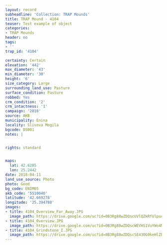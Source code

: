 ```yaml
---
layout: record
subheadline: 'Collection: TRAP Mounds'
title: TRAP Mound - 4104
teaser: Test example of object
categories:
- TRAP Mounds
header: no
tags:
- ''
trap_id: '4104'

certainty: Certain
elevation: '442'
max_diameter: '43'
min_diameter: '30'
height: '6'
size_category: Large
surrounding_land_use: Pasture
surface_condition: Pasture
robbed: Yes
crm_condition: '2'
crm_intactness: '1'
campaign: '2010'
source: AKB
municipality: Enina
locality: Slivova Mogila
bgcode: DS001
notes: |


rights: standard


maps:
  lat: 42.6285
  lon: 25.2442
date: 2018-04-11
land_use_source: Photo
photo: Good
bg_code: ENIM05
akb_code: '5510040'
latitude: '42.669278'
longitude: '25.394788'
images:
- title: 4104_Overview_Far_Away.JPG
  image_path: https://drive.google.com/uc?id=0B3Rg88wZDQscUVlQZkRfUlpucGc
- title: 4104_Overview.JPG
  image_path: https://drive.google.com/uc?id=0B3Rg88wZDQscWEVHS1VuYWo4MnM
- title: 4104_Grindstone_I.JPG
  image_path: https://drive.google.com/uc?id=0B3Rg88wZDQscSE43OG9keHlZbUU
---
```

